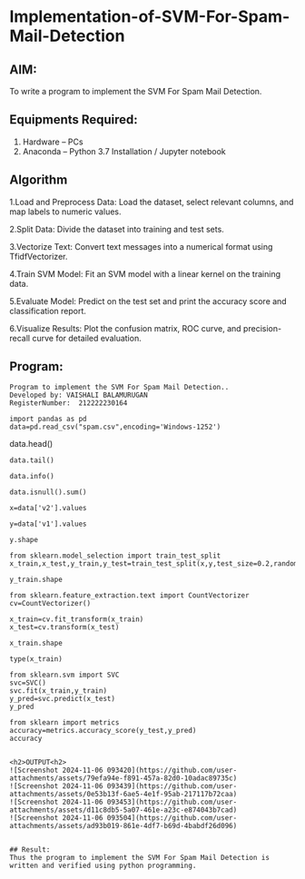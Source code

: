 # Implementation-of-SVM-For-Spam-Mail-Detection

## AIM:
To write a program to implement the SVM For Spam Mail Detection.

## Equipments Required:
1. Hardware – PCs
2. Anaconda – Python 3.7 Installation / Jupyter notebook

## Algorithm
1.Load and Preprocess Data: Load the dataset, select relevant columns, and map labels to numeric values.

2.Split Data: Divide the dataset into training and test sets.

3.Vectorize Text: Convert text messages into a numerical format using TfidfVectorizer.

4.Train SVM Model: Fit an SVM model with a linear kernel on the training data.

5.Evaluate Model: Predict on the test set and print the accuracy score and classification report.

6.Visualize Results: Plot the confusion matrix, ROC curve, and precision-recall curve for detailed evaluation.

## Program:
```
Program to implement the SVM For Spam Mail Detection..
Developed by: VAISHALI BALAMURUGAN
RegisterNumber:  212222230164
```
```
import pandas as pd
data=pd.read_csv("spam.csv",encoding='Windows-1252')
```
data.head()
```
data.tail()
```
```
data.info()
```
```
data.isnull().sum()
```
```
x=data['v2'].values
```
```
y=data['v1'].values
```
```
y.shape
```
```
from sklearn.model_selection import train_test_split
x_train,x_test,y_train,y_test=train_test_split(x,y,test_size=0.2,random_state=0)
```
```
y_train.shape
```
```
from sklearn.feature_extraction.text import CountVectorizer
cv=CountVectorizer()
```
```
x_train=cv.fit_transform(x_train)
x_test=cv.transform(x_test)
```
```
x_train.shape
```
```
type(x_train)
```
```
from sklearn.svm import SVC
svc=SVC()
svc.fit(x_train,y_train)
y_pred=svc.predict(x_test)
y_pred
```
```
from sklearn import metrics
accuracy=metrics.accuracy_score(y_test,y_pred)
accuracy
```
```

<h2>OUTPUT<h2>
![Screenshot 2024-11-06 093420](https://github.com/user-attachments/assets/79efa94e-f891-457a-82d0-10adac89735c)
![Screenshot 2024-11-06 093439](https://github.com/user-attachments/assets/0e53b13f-6ae5-4e1f-95ab-217117b72caa)
![Screenshot 2024-11-06 093453](https://github.com/user-attachments/assets/d11c8db5-5a07-461e-a23c-e874043b7cad)
![Screenshot 2024-11-06 093504](https://github.com/user-attachments/assets/ad93b019-861e-4df7-b69d-4babdf26d096)


## Result:
Thus the program to implement the SVM For Spam Mail Detection is written and verified using python programming.
